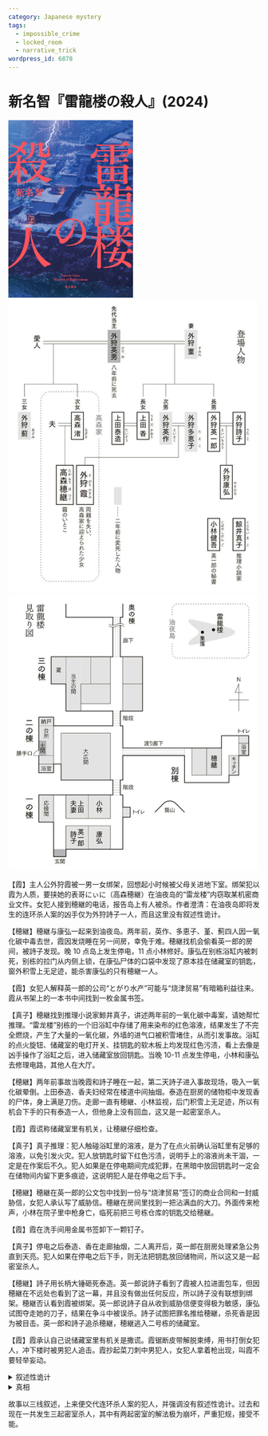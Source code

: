 ```yaml
---
category: Japanese mystery
tags:
  - impossible_crime
  - locked_room
  - narrative_trick
wordpress_id: 6878
---
```


# 新名智『雷龍楼の殺人』(2024)

<img src=images/2024_cover.jpg width=250/>

<img src=images/2024_family.jpg width=500/>
<img src=images/2024_floor_plan.jpg width=500/>

【霞】主人公外狩霞被一男一女绑架，回想起小时候被父母关进地下室。绑架犯以霞为人质，要挟她的表哥にぃに（高森穂継）在油夜岛的“雷龙楼”内窃取某机密商业文件。女犯人接到穂継的电话，报告岛上有人被杀。作者澄清：在油夜岛即将发生的连环杀人案的凶手仅为外狩詩子一人，而且这里没有叙述性诡计。

【穂継】穂継与康弘一起来到油夜岛。两年前，英作、多恵子、堇、薊四人因一氧化碳中毒去世，霞因发烧睡在另一间房，幸免于难。穂継找机会偷看英一郎的房间，被詩子发现。晚 10 点岛上发生停电，11 点小林修好。康弘在别栋浴缸内被刺死，别栋的拉门从内侧上锁，在康弘尸体的口袋中发现了原本挂在储藏室的钥匙，窗外积雪上无足迹，能杀害康弘的只有穂継一人。

【霞】女犯人解释英一郎的公司“とがり水产”可能与“烧津贸易”有暗箱利益往来。霞从书架上的一本书中间找到一枚金属书签。

【真子】穂継找到推理小说家鯨井真子，讲述两年前的一氧化碳中毒案，请她帮忙推理。“雷龙楼”别栋的一个旧浴缸中存储了用来染布的红色溶液，结果发生了不完全燃烧，产生了大量的一氧化碳，外墙的进气口被积雪堵住，从而引发事故。浴缸的点火旋钮、储藏室的电灯开关、挂钥匙的软木板上均发现红色污渍，看上去像是凶手操作了浴缸之后，进入储藏室放回钥匙。当晚 10-11 点发生停电，小林和康弘去修理电路，其他人在大厅。

【穂継】两年前事故当晚霞和詩子睡在一起，第二天詩子进入事故现场，吸入一氧化碳晕倒。上田泰造、香夫妇经常在楼道中间抽烟。泰造在厨房的储物柜中发现香的尸体，身上满是刀伤。走廊一直有穂継、小林监视，后门积雪上无足迹，所以有机会下手的只有泰造一人，但他身上没有回血，这又是一起密室杀人。

【霞】霞谎称储藏室里有机关，让穂継仔细检查。

【真子】真子推理：犯人触碰浴缸里的溶液，是为了在点火前确认浴缸里有足够的溶液，以免引发火灾。犯人放钥匙时留下红色污渍，说明手上的溶液尚未干涸，一定是在作案后不久。犯人如果是在停电期间完成犯罪，在黑暗中放回钥匙时一定会在储物间内留下更多痕迹，这说明犯人是在停电之后下手。

【穂継】穂継在英一郎的公文包中找到一份与“烧津贸易”签订的商业合同和一封威胁信，女犯人承认写了威胁信。穂継在房间里找到一把沾满血的大刀。外面传来枪声，小林在院子里中枪身亡，临死前把三号栋仓库的钥匙交给穂継。

【霞】霞在洗手间用金属书签卸下一颗钉子。

【真子】停电之后泰造、香在走廊抽烟，二人离开后，英一郎在厨房处理紧急公务直到天亮。犯人如果在停电之后下手，则无法把钥匙放回储物间，所以这又是一起密室杀人。

【穂継】詩子用长柄大锤砸死泰造。英一郎说詩子看到了霞被人拉进面包车，但因穂継在不远处也看到了这一幕，并且没有做出任何反应，所以詩子没有联想到绑架。穂継否认看到霞被绑架。英一郎说詩子自从收到威胁信便变得极为敏感，康弘试图夺走她的刀子，结果在争斗中被误杀。詩子试图把罪名推给穂継，杀死香是因为被目击。英一郎和詩子追杀穂継，穂継逃入二号栋的储藏室。

【霞】霞承认自己说储藏室里有机关是撒谎。霞锯断皮带解脱束缚，用书打倒女犯人，冲下楼时被男犯人追击。霞抄起菜刀刺中男犯人，女犯人拿着枪出现，叫霞不要轻举妄动。

<details><summary>叙述性诡计</summary>
【穂継】线是穂継写的小说大纲，里面的密室杀人他不知道怎么解决。为了找出当年的案件真相，穂継请真子与自己合作绑架霞，希望得到密室线索。男犯人=穂継，女犯人=真子。穂継根本没去岛上，密室杀人也没有发生过。
</details>

<details><summary>真相</summary>
霞拥有超出常人的听力，能像蝙蝠一样通过咂嘴听回声在黑暗中判断方位。（伏线：霞经常咂嘴，穂継和真子讨论蝙蝠和鲸鱼的区别。）霞在停电期间点燃浴缸，在黑暗中把钥匙还回储藏室。霞本来只想杀死薊一人，动机是因为嫉妒薊和穂継发展感情。
</details>

故事以三线叙述，上来便交代连环杀人案的犯人，并强调没有叙述性诡计。过去和现在一共发生三起密室杀人，其中有两起密室的解法极为崩坏，严重犯规，接受不能。